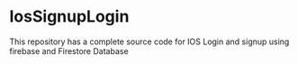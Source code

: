 # IosSignupLogin
This repository has a complete source code for IOS Login and signup using firebase and Firestore Database
